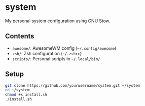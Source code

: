 # system

My personal system configuration using GNU Stow.

## Contents

- `awesome/`: AwesomeWM config (`~/.config/awesome`)
- `zsh/`: Zsh configuration (`~/.zshrc`)
- `scripts/`: Personal scripts in `~/.local/bin/`

## Setup

```bash
git clone https://github.com/yourusername/system.git ~/system
cd ~/system
chmod +x install.sh
./install.sh


